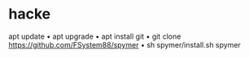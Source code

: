 # hacke
apt update   • apt upgrade • apt install git • git clone https://github.com/FSystem88/spymer • sh spymer/install.sh spymer
